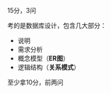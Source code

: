 15分，3问

考的是数据库设计，包含几大部分：<br>
+ 说明<br>
+ 需求分析<br>
+ 概念模型（**ER图**）<br>
+ 逻辑结构（**关系模式**）<br>

至少拿10分，前两问
